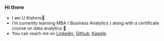 ### Hi there 
- I am U Kishore👋
- I’m currently learning MBA ( Business Analytics ) along with a certificate course on data analytics 🌱
- You can reach me on [Linkedin](https://www.linkedin.com/in/kishore330033/), [Github](https://github.com/ukishore33), [Kaggle](https://www.kaggle.com/kishore330033).
<!--
**ukishore33/ukishore33** is a ✨ _special_ ✨ repository because its `README.md` (this file) appears on your GitHub profile.

Here are some ideas to get you started:

- 🔭 I’m currently working on ...
- 🌱 I’m currently learning ...
- 👯 I’m looking to collaborate on ...
- 🤔 I’m looking for help with ...
- 💬 Ask me about ...
- 📫 How to reach me: ...
- 😄 Pronouns: ...
- ⚡ Fun fact: ...
-->
